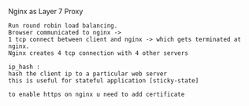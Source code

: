 Nginx as Layer 7 Proxy

    Run round robin load balancing.
    Browser communicated to nginx ->
    1 tcp connect between client and nginx -> which gets terminated at nginx.
    Nginx creates 4 tcp connection with 4 other servers
    
    ip_hash :
    hash the client ip to a particular web server
    this is useful for stateful application [sticky-state]
    
    to enable https on nginx u need to add certificate 